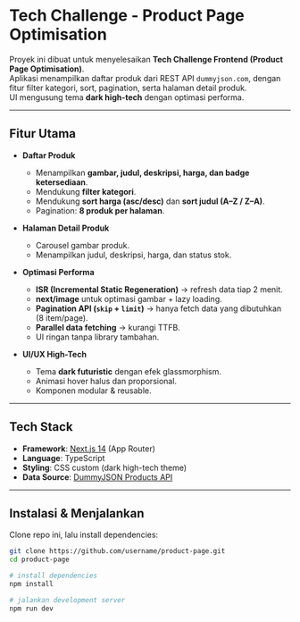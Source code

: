 # Tech Challenge - Product Page Optimisation

Proyek ini dibuat untuk menyelesaikan **Tech Challenge Frontend (Product Page Optimisation)**.  
Aplikasi menampilkan daftar produk dari REST API `dummyjson.com`, dengan fitur filter kategori, sort, pagination, serta halaman detail produk.  
UI mengusung tema **dark high-tech** dengan optimasi performa.

---

## Fitur Utama

- **Daftar Produk**

  - Menampilkan **gambar, judul, deskripsi, harga, dan badge ketersediaan**.
  - Mendukung **filter kategori**.
  - Mendukung **sort harga (asc/desc)** dan **sort judul (A–Z / Z–A)**.
  - Pagination: **8 produk per halaman**.

- **Halaman Detail Produk**

  - Carousel gambar produk.
  - Menampilkan judul, deskripsi, harga, dan status stok.

- **Optimasi Performa**

  - **ISR (Incremental Static Regeneration)** → refresh data tiap 2 menit.
  - **next/image** untuk optimasi gambar + lazy loading.
  - **Pagination API (`skip` + `limit`)** → hanya fetch data yang dibutuhkan (8 item/page).
  - **Parallel data fetching** → kurangi TTFB.
  - UI ringan tanpa library tambahan.

- **UI/UX High-Tech**
  - Tema **dark futuristic** dengan efek glassmorphism.
  - Animasi hover halus dan proporsional.
  - Komponen modular & reusable.

---

## Tech Stack

- **Framework**: [Next.js 14](https://nextjs.org/) (App Router)
- **Language**: TypeScript
- **Styling**: CSS custom (dark high-tech theme)
- **Data Source**: [DummyJSON Products API](https://dummyjson.com/docs/products)

---

## Instalasi & Menjalankan

Clone repo ini, lalu install dependencies:

```bash
git clone https://github.com/username/product-page.git
cd product-page

# install dependencies
npm install

# jalankan development server
npm run dev
```
